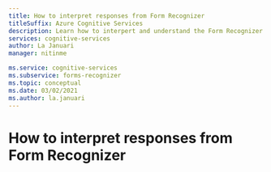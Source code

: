 ```yaml
---
title: How to interpret responses from Form Recognizer
titleSuffix: Azure Cognitive Services
description: Learn how to interpert and understand the Form Recognizer JSON output - Form Recognizer API
services: cognitive-services
author: La Januari
manager: nitinme

ms.service: cognitive-services
ms.subservice: forms-recognizer
ms.topic: conceptual
ms.date: 03/02/2021
ms.author: la.januari
---
```


#  How to interpret responses from Form Recognizer
